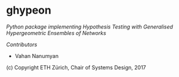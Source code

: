 ghypeon
=======

*Python package implementing Hypothesis Testing with Generalised Hypergeometric Ensembles of Networks*



*Contributors*

* Vahan Nanumyan 

(c) Copyright ETH Zürich, Chair of Systems Design, 2017